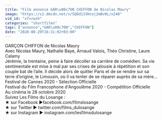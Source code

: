 ```yaml
---
title: "Film annonce GAR\u00c7ON CHIFFON de Nicolas Maury"
image: "https://s2.dmcdn.net/v/SQDd11VHcej2mBv0L/x240"
vid_id: "x7vrwsh"
categories: "shortfilms"
tags: ["annonce","GAR\u00c7ON","CHIFFON"]
date: "2020-08-29T16:31:02+03:00"
---
```

GARÇON CHIFFON de Nicolas Maury  <br>Avec Nicolas Maury, Nathalie Baye, Arnaud Valois, Théo Christine, Laure Calamy  <br>Jérémie, la trentaine, peine à faire décoller sa carrière de comédien. Sa vie sentimentale est mise à mal par ses crises de jalousie à répétition et son couple bat de l’aile. Il décide alors de quitter Paris et de se rendre sur sa terre d’origine, le Limousin, où il va tenter de se réparer auprès de sa mère...  <br>Festival de Cannes 2020 - Sélection Officielle  <br>Festival du Film Francophone d'Angoulême 2020 - Compétition Officielle   <br>Au cinéma le 28 octobre 2020  <br>Suivez Les Films du Losange :   <br>★ sur Facebook ►facebook.com/filmslosange   <br>★ sur Twitter ► twitter.com/films_dulosange   <br>★ sur Instagram ► instagram.com/lesfilmsdulosange
